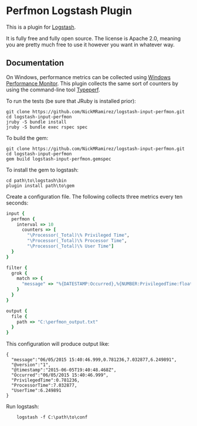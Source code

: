 # Perfmon Logstash Plugin

This is a plugin for [Logstash](https://github.com/elasticsearch/logstash).

It is fully free and fully open source. The license is Apache 2.0, meaning you are pretty much free to use it however you want in whatever way.

## Documentation

On Windows, performance metrics can be collected using [Windows Performance Monitor](https://technet.microsoft.com/en-us/library/cc749249.aspx).
This plugin collects the same sort of counters by using the command-line tool [Typeperf](https://technet.microsoft.com/en-us/library/bb490960.aspx).

To run the tests (be sure that JRuby is installed prior):
```
git clone https://github.com/NickMRamirez/logstash-input-perfmon.git
cd logstash-input-perfmon
jruby -S bundle install
jruby -S bundle exec rspec spec
```

To build the gem:
```
git clone https://github.com/NickMRamirez/logstash-input-perfmon.git
cd logstash-input-perfmon
gem build logstash-input-perfmon.gemspec
```

To install the gem to logstash:
```
cd path\to\logstash\bin
plugin install path\to\gem
```
	
Create a configuration file. The following collects three metrics every ten seconds:
```ruby
input {
  perfmon {
	interval => 10 
	  counters => [
		"\Processor(_Total)\% Privileged Time",
		"\Processor(_Total)\% Processor Time", 
		"\Processor(_Total)\% User Time"]
  }
}

filter {
  grok {
	match => {
	  "message" => "%{DATESTAMP:Occurred},%{NUMBER:PrivilegedTime:float},%{NUMBER:ProcessorTime:float},%{NUMBER:UserTime:float}"
	}
  }
}

output {
  file {
	path => "C:\perfmon_output.txt"
  }
}
```

This configuration will produce output like:
```
{
  "message":"06/05/2015 15:40:46.999,0.781236,7.032877,6.249891",
  "@version":"1",
  "@timestamp":"2015-06-05T19:40:48.468Z",
  "Occurred":"06/05/2015 15:40:46.999",
  "PrivilegedTime":0.781236,
  "ProcessorTime":7.032877,
  "UserTime":6.249891
}
```

Run logstash:
```
    logstash -f C:\path\to\conf
```